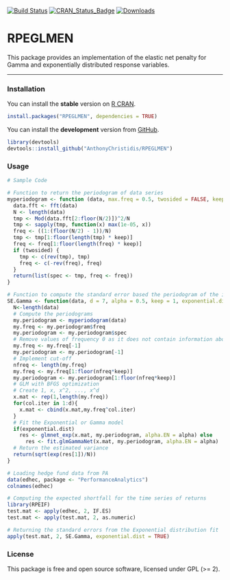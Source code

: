 
[![Build Status](https://travis-ci.org/AnthonyChristidis/RPEGLMEN.svg?branch=master)](https://travis-ci.com/AnthonyChristidis/RPEGLMEN) [![CRAN\_Status\_Badge](http://www.r-pkg.org/badges/version/RPEGLMEN)](https://cran.r-project.org/package=RPEGLMEN) [![Downloads](http://cranlogs.r-pkg.org/badges/RPEGLMEN)](https://cran.r-project.org/package=RPEGLMEN)

RPEGLMEN
========

This package provides an implementation of the elastic net penalty for Gamma and exponentially distributed response variables.

------------------------------------------------------------------------

### Installation

You can install the **stable** version on [R CRAN](https://cran.r-project.org/package=RPEGLMEN).

``` r
install.packages("RPEGLMEN", dependencies = TRUE)
```

You can install the **development** version from [GitHub](https://github.com/AnthonyChristidis/RPEGLMEN).

``` r
library(devtools)
devtools::install_github("AnthonyChristidis/RPEGLMEN")
```

### Usage

``` r
# Sample Code

# Function to return the periodogram of data series
myperiodogram <- function (data, max.freq = 0.5, twosided = FALSE, keep = 1){
  data.fft <- fft(data)
  N <- length(data)
  tmp <- Mod(data.fft[2:floor(N/2)])^2/N
  tmp <- sapply(tmp, function(x) max(1e-05, x))
  freq <- ((1:(floor(N/2) - 1))/N)
  tmp <- tmp[1:floor(length(tmp) * keep)]
  freq <- freq[1:floor(length(freq) * keep)]
  if (twosided) {
    tmp <- c(rev(tmp), tmp)
    freq <- c(-rev(freq), freq)
  }
  return(list(spec <- tmp, freq <- freq))
}

# Function to compute the standard error based the periodogram of the influence functions time series
SE.Gamma <- function(data, d = 7, alpha = 0.5, keep = 1, exponential.dist = TRUE){
  N<-length(data)
  # Compute the periodograms
  my.periodogram <- myperiodogram(data)
  my.freq <- my.periodogram$freq
  my.periodogram <- my.periodogram$spec
  # Remove values of frequency 0 as it does not contain information about the variance
  my.freq <- my.freq[-1]
  my.periodogram <- my.periodogram[-1]
  # Implement cut-off
  nfreq <- length(my.freq)
  my.freq <- my.freq[1:floor(nfreq*keep)]
  my.periodogram <- my.periodogram[1:floor(nfreq*keep)]
  # GLM with BFGS optimization
  # Create 1, x, x^2, ..., x^d
  x.mat <- rep(1,length(my.freq))
  for(col.iter in 1:d){
    x.mat <- cbind(x.mat,my.freq^col.iter)
  }
  # Fit the Exponential or Gamma model
  if(exponential.dist)
    res <- glmnet_exp(x.mat, my.periodogram, alpha.EN = alpha) else
      res <- fit.glmGammaNet(x.mat, my.periodogram, alpha.EN = alpha)
  # Return the estimated variance
  return(sqrt(exp(res[1])/N))
}

# Loading hedge fund data from PA
data(edhec, package <- "PerformanceAnalytics")
colnames(edhec)

# Computing the expected shortfall for the time series of returns
library(RPEIF)
test.mat <- apply(edhec, 2, IF.ES)
test.mat <- apply(test.mat, 2, as.numeric)

# Returning the standard errors from the Exponential distribution fit
apply(test.mat, 2, SE.Gamma, exponential.dist = TRUE)
```

### License

This package is free and open source software, licensed under GPL (&gt;= 2).
